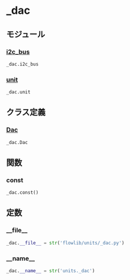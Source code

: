 # _dac

## モジュール

### [i2c\_bus](../i2c_bus/)
```python
_dac.i2c_bus
```

### [unit](../unit/)
```python
_dac.unit
```
## クラス定義
### [Dac](../../class/_dac.Dac/)
```python
_dac.Dac
```
## 関数
### const
```python
_dac.const()
```
## 定数
### \_\_file\_\_
```python
_dac.__file__ = str('flowlib/units/_dac.py')
```
### \_\_name\_\_
```python
_dac.__name__ = str('units._dac')
```
